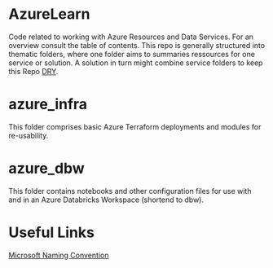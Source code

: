 # AzureLearn
Code related to working with Azure Resources and Data Services. For an overview consult the table of contents. This repo is generally structured into thematic folders, where one folder aims to summaries ressources for one service or solution. A solution in turn might combine service folders to keep this Repo [DRY](https://en.wikipedia.org/wiki/Don%27t_repeat_yourself).

# azure_infra
This folder comprises basic Azure Terraform deployments and modules for re-usability.

# azure_dbw
This folder contains notebooks and other configuration files for use with and in an Azure Databricks Workspace (shortend to dbw).
# Useful Links
[Microsoft Naming Convention](https://learn.microsoft.com/en-us/azure/cloud-adoption-framework/ready/azure-best-practices/resource-abbreviations)
